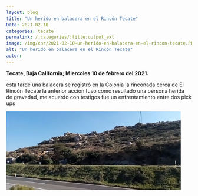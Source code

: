 ```yaml
---
layout: blog
title: "Un herido en balacera en el Rincón Tecate"
Date: 2021-02-10
categories: tecate
permalink: /:categories/:title:output_ext
image: /img/cnr/2021-02-10-un-herido-en-balacera-en-el-rincon-tecate.PNG
alt: "Un herido en balacera en el Rincón Tecate"
autor:
---
```


**Tecate, Baja California; Miercoles 10 de febrero del 2021.** 

esta tarde una balacera se registró en la Colonia la rinconada cerca de El Rincón Tecate la anterior acción tuvo como resultado una persona herida de gravedad, me acuerdo con testigos fue un enfrentamiento entre dos pick ups 

<div id="carouselExampleSlidesOnly" class="carousel slide" data-ride="carousel">
  <div class="carousel-inner">
    <div class="carousel-item active">
       <img class="d-block w-100" src="/img/cnr/2021-02-10-un-herido-en-balacera-en-el-rincon-tecate.PNG" loading="lazy"  alt="Un herido en balacera en el Rincón Tecate">
    </div>
  </div>
</div>